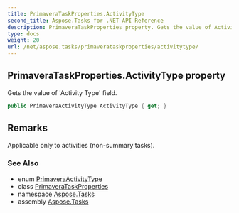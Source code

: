 ```yaml
---
title: PrimaveraTaskProperties.ActivityType
second_title: Aspose.Tasks for .NET API Reference
description: PrimaveraTaskProperties property. Gets the value of Activity Type field
type: docs
weight: 20
url: /net/aspose.tasks/primaverataskproperties/activitytype/
---
```

## PrimaveraTaskProperties.ActivityType property

Gets the value of 'Activity Type' field.

```csharp
public PrimaveraActivityType ActivityType { get; }
```

## Remarks

Applicable only to activities (non-summary tasks).

### See Also

* enum [PrimaveraActivityType](../../../aspose.tasks.primavera/primaveraactivitytype/)
* class [PrimaveraTaskProperties](../)
* namespace [Aspose.Tasks](../../primaverataskproperties/)
* assembly [Aspose.Tasks](../../../)


